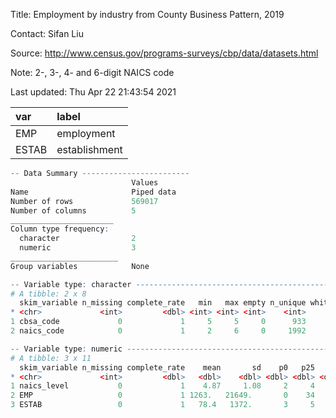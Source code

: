 
Title:  Employment by industry from County Business Pattern, 2019  

Contact:  Sifan Liu  

Source:  http://www.census.gov/programs-surveys/cbp/data/datasets.html  

Note:  2-, 3-, 4- and 6-digit NAICS code  

Last updated:  Thu Apr 22 21:43:54 2021 



|var   |label         |
|:-----|:-------------|
|EMP   |employment    |
|ESTAB |establishment |


```r
-- Data Summary ------------------------
                           Values    
Name                       Piped data
Number of rows             569017    
Number of columns          5         
_______________________              
Column type frequency:               
  character                2         
  numeric                  3         
________________________             
Group variables            None      

-- Variable type: character ---------------------------------------------------------------------
# A tibble: 2 x 8
  skim_variable n_missing complete_rate   min   max empty n_unique whitespace
* <chr>             <int>         <dbl> <int> <int> <int>    <int>      <int>
1 cbsa_code             0             1     5     5     0      933          0
2 naics_code            0             1     2     6     0     1992          0

-- Variable type: numeric -----------------------------------------------------------------------
# A tibble: 3 x 11
  skim_variable n_missing complete_rate    mean       sd    p0   p25   p50   p75    p100 hist 
* <chr>             <int>         <dbl>   <dbl>    <dbl> <dbl> <dbl> <dbl> <dbl>   <dbl> <chr>
1 naics_level           0             1    4.87     1.08     2     4     5     6       6 <U+2581><U+2582><U+2585><U+2587><U+2587>
2 EMP                   0             1 1263.   21649.       0    34   107   398 8672415 <U+2587><U+2581><U+2581><U+2581><U+2581>
3 ESTAB                 0             1   78.4   1372.       3     5     9    27  582686 <U+2587><U+2581><U+2581><U+2581><U+2581>
```